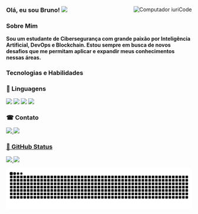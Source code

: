 <div >
    <img src="https://raw.githubusercontent.com/MicaelliMedeiros/micaellimedeiros/master/image/computer-illustration.png" "   align="right" alt="Computador iuriCode">  
<div>
    <h3>Olá, eu sou Bruno! <img src="https://media.giphy.com/media/hvRJCLFzcasrR4ia7z/giphy.gif" width="28"/>
        <p align="left" style="font-size: 17px"> 
            <h3>Sobre Mim</h3>
            <strong>Sou um estudante de Cibersegurança com grande paixão por Inteligência Artificial, DevOps e Blockchain. Estou sempre em busca de novos desafios que me permitam aplicar e expandir meus conhecimentos nessas áreas.
</strong><br>
        </p>
    </div>
</div>

<div>
  <h3>Tecnologias e Habilidades</>
  <h3>🦄 Linguagens</h3>
  <img src="https://img.shields.io/badge/C-00599C?style=for-the-badge&logo=c&logoColor=white" />
  <img src="https://img.shields.io/badge/Java-ED8B00?style=for-the-badge&logo=java&logoColor=white" />
  <img src="https://img.shields.io/badge/HTML5-E34F26?style=for-the-badge&logo=html5&logoColor=white" />
  <img src="https://img.shields.io/badge/CSS3-1572B6?style=for-the-badge&logo=css3&logoColor=white" />
</div>
<div>
    <h3>☎ Contato</h3>
    <a href="https://www.linkedin.com/in/bruno-neemias-92b323302" alt="Linkedin">
        <img src="https://img.shields.io/badge/LinkedIn-0077B5?style=for-the-badge&logo=linkedin&logoColor=white" />
    </a>
    <a href="https://github.com/brunoneemias" alt="Github">
        <img src="https://img.shields.io/badge/GitHub-100000?style=for-the-badge&logo=github&logoColor=white" />
   

  
   
</div>

<h3>🖖 GitHub Status</h3>
    <img src="https://github-readme-stats.vercel.app/api?username=brunoneemias&show_icons=true&theme=tokyonight" width="400">
    <img src="https://github-readme-stats.vercel.app/api/top-langs/?username=brunoneemias&layout=compact&theme=tokyonight" width="400">
</div>

![Snake animation](https://github.com/brunoneemias/BrunoNeemias/blob/output/github-contribution-grid-snake.svg)


